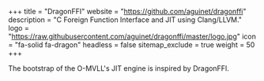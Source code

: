 +++
title           = "DragonFFI"
website         = "https://github.com/aguinet/dragonffi"
description     = "C Foreign Function Interface and JIT using Clang/LLVM."
logo            = "https://raw.githubusercontent.com/aguinet/dragonffi/master/logo.jpg"
icon            = "fa-solid fa-dragon"
headless        = false
sitemap_exclude = true
weight          = 50
+++

The bootstrap of the O-MVLL's JIT engine is inspired by DragonFFI.
